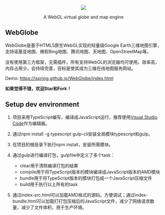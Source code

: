  <p align="center">
  <a target="_blank" href="https://ispring.github.io/WebGlobe/index.html">
    <img src="https://github.com/iSpring/WebGlobe/blob/master/screenshot.png">
  </a>
  <p align="center">A WebGL virtual globe and map engine</p>
</p>
 

 
## WebGlobe
WebGlobe是基于HTML5原生WebGL实现的轻量级Google Earth三维地图引擎，支持诺基亚地图、微软Bing地图、腾讯地图、天地图、OpenStreetMap等。

没有使用第三方框架，无需插件，所有支持WebGL的浏览器均可使用。效率高，内存占用少。会持续完善，目标是使其成为三维在线地图服务网站。

Demo: https://ispring.github.io/WebGlobe/index.html

**如果觉得不错，欢迎Star和Fork！**

## Setup dev environment
 1. 项目采用TypeScript编写，编译成JavaScript运行，推荐使用[Visual Studio Code](http://code.visualstudio.com/)作为编辑器。
 
 2. 通过npm install -g typescript gulp-cli安装全局模块typescript和gulp。
 
 3. 在项目的根目录下执行npm install，安装所需模块。
 
 4. 通过gulp进行编译打包，gulpfile中定义了多个task： 
    - clear用于清除编译打包的结果
    - compile用于将TypeScript版本的模块编译成JavaScript版本的AMD模块
    - bundle用于将TypeScript版本的模块打包成一个JavaScript压缩文件
    - build用于执行以上所有的task
    
 5. 通过index-src.html可以加载AMD格式的源码，方便调试；通过index-bundle.html可以加载打打包压缩后的JavaScript文件，减少了网络请求数量，减少了文件体积，用于生产环境。



